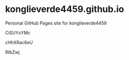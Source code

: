 # konglieverde4459.github.io
Personal GitHub Pages site for konglieverde4459




















































CiSUYxYMc


cHhXRac6eU

RtbZwj
